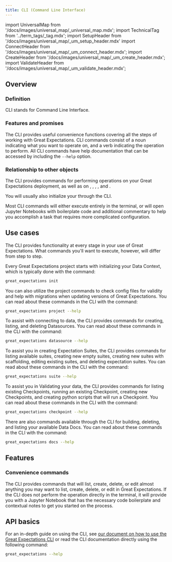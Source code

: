 ```yaml
---
title: CLI (Command Line Interface)
---
```

import UniversalMap from '/docs/images/universal_map/_universal_map.mdx';
import TechnicalTag from '../term_tags/_tag.mdx';
import SetupHeader from '/docs/images/universal_map/_um_setup_header.mdx'
import ConnectHeader from '/docs/images/universal_map/_um_connect_header.mdx';
import CreateHeader from '/docs/images/universal_map/_um_create_header.mdx';
import ValidateHeader from '/docs/images/universal_map/_um_validate_header.mdx';


<UniversalMap setup='active' connect='active' create='active' validate='active'/> 

## Overview

### Definition

CLI stands for Command Line Interface.

### Features and promises

The CLI provides useful convenience functions covering all the steps of working with Great Expectations.  CLI commands consist of a noun indicating what you want to operate on, and a verb indicating the operation to perform.  All CLI commands have help documentation that can be accessed by including the `--help` option.

### Relationship to other objects

The CLI provides commands for performing operations on your Great Expectations deployment, as well as on <TechnicalTag relative="../" tag="checkpoint" text="Checkpoints" />, <TechnicalTag relative="../" tag="datasource" text="Datasources" />, <TechnicalTag relative="../" tag="data_docs" text="Data Docs" />, <TechnicalTag relative="../" tag="store" text="Stores" />, and <TechnicalTag relative="../" tag="expectation_suite" text="Expectation Suites" />.  

You will usually also initialize your <TechnicalTag relative="../" tag="data_context" text="Data Context" /> through the CLI.

Most CLI commands will either execute entirely in the terminal, or will open Jupyter Notebooks with boilerplate code and additional commentary to help you accomplish a task that requires more complicated configuration.

## Use cases

<UniversalMap setup='active' connect='active' create='active' validate='active'/>

The CLI provides functionality at every stage in your use of Great Expectations.  What commands you'll want to execute, however, will differ from step to step.

<SetupHeader/>

Every Great Expectations project starts with initializing your Data Context, which is typically done with the command:
```bash title="Terminal command"
great_expectations init
```

You can also utilize the project commands to check config files for validity and help with migrations when updating versions of Great Expectations.  You can read about these commands in the CLI with the command:

```bash title="Terminal command"
great_expectations project --help
```

<ConnectHeader/>

To assist with connecting to data, the CLI provides commands for creating, listing, and deleting Datasources.  You can read about these commands in the CLI with the command:

```bash title="Terminal command"
great_expectations datasource --help
```

<CreateHeader/>

To assist you in creating Expectation Suites, the CLI provides commands for listing available suites, creating new empty suites, creating new suites with scaffolding, editing existing suites, and deleting expectation suites.  You can read about these commands in the CLI with the command:

```bash title="Terminal command"
great_expectations suite --help
```

<ValidateHeader/>

To assist you in Validating your data, the CLI provides commands for listing existing Checkpoints, running an existing Checkpoint, creating new Checkpoints, and creating python scripts that will run a Checkpoint.  You can read about these commands in the CLI with the command:

```bash title="Terminal command"
great_expectations checkpoint --help
```

There are also commands available through the CLI for building, deleting, and listing your available Data Docs.  You can read about these commands in the CLI with the command:

```bash title="Terminal command"
great_expectations docs --help
```

## Features

### Convenience commands

The CLI provides commands that will list, create, delete, or edit almost anything you may want to list, create, delete, or edit in Great Expectations.  If the CLI does not perform the operation directly in the terminal, it will provide you with a Jupyter Notebook that has the necessary code boilerplate and contextual notes to get you started on the process.

## API basics

For an in-depth guide on using the CLI, see [our document on how to use the Great Expectations CLI](../guides/miscellaneous/how_to_use_the_great_expectations_cli.md) or read the CLI documentation directly using the following command:

```bash title="Terminal command"
great_expectations --help
```

